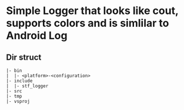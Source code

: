 # Simple Logger that looks like cout, supports colors and is simlilar to Android Log

## Dir struct

```
|- bin
|  |- <platform>-<configuration>
|- include
|  |- stf_logger
|- src
|- tmp
|- vsproj
```
